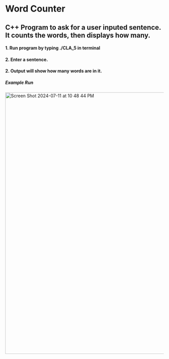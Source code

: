 # Word Counter
## C++ Program to ask for a user inputed sentence. It counts the words, then displays how many.
#### 1. Run program by typing ./CLA_5 in terminal
#### 2. Enter a sentence.
#### 2. Output will show how many words are in it.
##### Example Run
<img width="831" alt="Screen Shot 2024-07-11 at 10 48 44 PM" src="https://github.com/user-attachments/assets/185cfcfa-b340-48de-996c-45df67fe2678">
